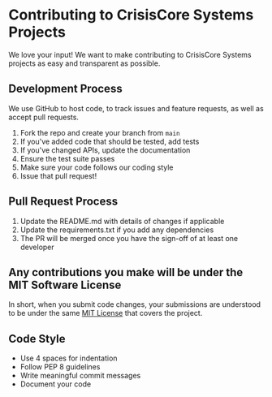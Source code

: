 # Contributing to CrisisCore Systems Projects

We love your input! We want to make contributing to CrisisCore Systems projects as easy and transparent as possible.

## Development Process

We use GitHub to host code, to track issues and feature requests, as well as accept pull requests.

1. Fork the repo and create your branch from `main`
2. If you've added code that should be tested, add tests
3. If you've changed APIs, update the documentation
4. Ensure the test suite passes
5. Make sure your code follows our coding style
6. Issue that pull request!

## Pull Request Process

1. Update the README.md with details of changes if applicable
2. Update the requirements.txt if you add any dependencies
3. The PR will be merged once you have the sign-off of at least one developer

## Any contributions you make will be under the MIT Software License
In short, when you submit code changes, your submissions are understood to be under the same [MIT License](LICENSE) that covers the project.

## Code Style

* Use 4 spaces for indentation
* Follow PEP 8 guidelines
* Write meaningful commit messages
* Document your code
